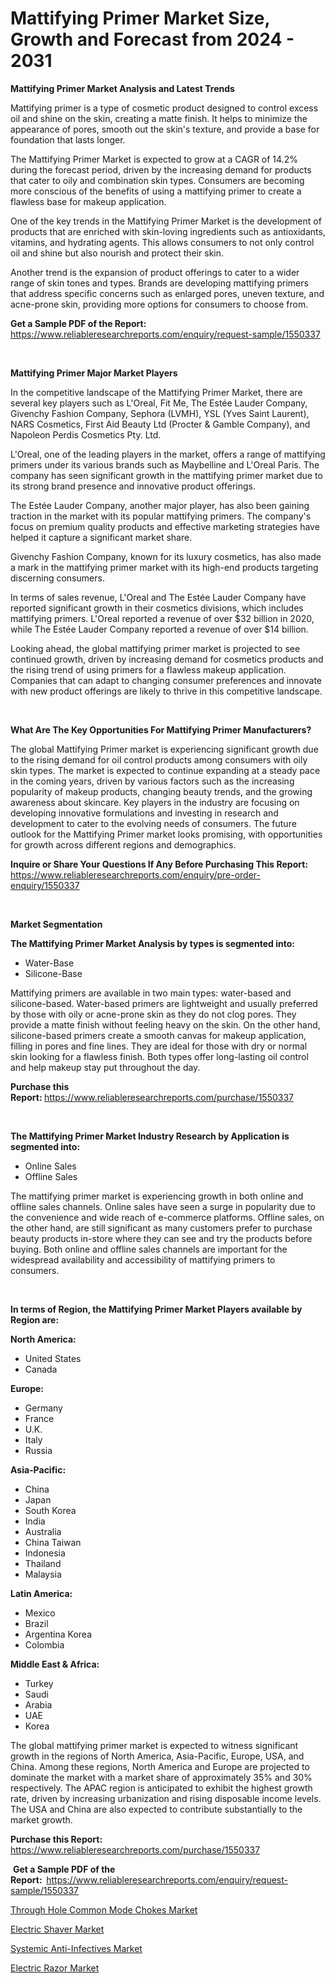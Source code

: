 <p><h1>Mattifying Primer Market Size, Growth and Forecast from 2024 - 2031</h1></p><p><strong>Mattifying Primer Market Analysis and Latest Trends</strong></p>
<p><p>Mattifying primer is a type of cosmetic product designed to control excess oil and shine on the skin, creating a matte finish. It helps to minimize the appearance of pores, smooth out the skin's texture, and provide a base for foundation that lasts longer.</p><p>The Mattifying Primer Market is expected to grow at a CAGR of 14.2% during the forecast period, driven by the increasing demand for products that cater to oily and combination skin types. Consumers are becoming more conscious of the benefits of using a mattifying primer to create a flawless base for makeup application.</p><p>One of the key trends in the Mattifying Primer Market is the development of products that are enriched with skin-loving ingredients such as antioxidants, vitamins, and hydrating agents. This allows consumers to not only control oil and shine but also nourish and protect their skin.</p><p>Another trend is the expansion of product offerings to cater to a wider range of skin tones and types. Brands are developing mattifying primers that address specific concerns such as enlarged pores, uneven texture, and acne-prone skin, providing more options for consumers to choose from.</p></p>
<p><strong>Get a Sample PDF of the Report:&nbsp;</strong> <a href="https://www.reliableresearchreports.com/enquiry/request-sample/1550337">https://www.reliableresearchreports.com/enquiry/request-sample/1550337</a></p>
<p>&nbsp;</p>
<p><strong>Mattifying Primer Major Market Players</strong></p>
<p><p>In the competitive landscape of the Mattifying Primer Market, there are several key players such as L'Oreal, Fit Me, The Estée Lauder Company, Givenchy Fashion Company, Sephora (LVMH), YSL (Yves Saint Laurent), NARS Cosmetics, First Aid Beauty Ltd (Procter & Gamble Company), and Napoleon Perdis Cosmetics Pty. Ltd. </p><p>L'Oreal, one of the leading players in the market, offers a range of mattifying primers under its various brands such as Maybelline and L'Oreal Paris. The company has seen significant growth in the mattifying primer market due to its strong brand presence and innovative product offerings.</p><p>The Estée Lauder Company, another major player, has also been gaining traction in the market with its popular mattifying primers. The company's focus on premium quality products and effective marketing strategies have helped it capture a significant market share.</p><p>Givenchy Fashion Company, known for its luxury cosmetics, has also made a mark in the mattifying primer market with its high-end products targeting discerning consumers.</p><p>In terms of sales revenue, L'Oreal and The Estée Lauder Company have reported significant growth in their cosmetics divisions, which includes mattifying primers. L'Oreal reported a revenue of over $32 billion in 2020, while The Estée Lauder Company reported a revenue of over $14 billion.</p><p>Looking ahead, the global mattifying primer market is projected to see continued growth, driven by increasing demand for cosmetics products and the rising trend of using primers for a flawless makeup application. Companies that can adapt to changing consumer preferences and innovate with new product offerings are likely to thrive in this competitive landscape.</p></p>
<p>&nbsp;</p>
<p><strong>What Are The Key Opportunities For Mattifying Primer Manufacturers?</strong></p>
<p><p>The global Mattifying Primer market is experiencing significant growth due to the rising demand for oil control products among consumers with oily skin types. The market is expected to continue expanding at a steady pace in the coming years, driven by various factors such as the increasing popularity of makeup products, changing beauty trends, and the growing awareness about skincare. Key players in the industry are focusing on developing innovative formulations and investing in research and development to cater to the evolving needs of consumers. The future outlook for the Mattifying Primer market looks promising, with opportunities for growth across different regions and demographics.</p></p>
<p><strong>Inquire or Share Your Questions If Any Before Purchasing This Report:</strong> <a href="https://www.reliableresearchreports.com/enquiry/pre-order-enquiry/1550337">https://www.reliableresearchreports.com/enquiry/pre-order-enquiry/1550337</a></p>
<p>&nbsp;</p>
<p><strong>Market Segmentation</strong></p>
<p><strong>The Mattifying Primer Market Analysis by types is segmented into:</strong></p>
<p><ul><li>Water-Base</li><li>Silicone-Base</li></ul></p>
<p><p>Mattifying primers are available in two main types: water-based and silicone-based. Water-based primers are lightweight and usually preferred by those with oily or acne-prone skin as they do not clog pores. They provide a matte finish without feeling heavy on the skin. On the other hand, silicone-based primers create a smooth canvas for makeup application, filling in pores and fine lines. They are ideal for those with dry or normal skin looking for a flawless finish. Both types offer long-lasting oil control and help makeup stay put throughout the day.</p></p>
<p><strong>Purchase this Report:&nbsp;</strong><a href="https://www.reliableresearchreports.com/purchase/1550337">https://www.reliableresearchreports.com/purchase/1550337</a></p>
<p>&nbsp;</p>
<p><strong>The Mattifying Primer Market Industry Research by Application is segmented into:</strong></p>
<p><ul><li>Online Sales</li><li>Offline Sales</li></ul></p>
<p><p>The mattifying primer market is experiencing growth in both online and offline sales channels. Online sales have seen a surge in popularity due to the convenience and wide reach of e-commerce platforms. Offline sales, on the other hand, are still significant as many customers prefer to purchase beauty products in-store where they can see and try the products before buying. Both online and offline sales channels are important for the widespread availability and accessibility of mattifying primers to consumers.</p></p>
<p>&nbsp;</p>
<p><strong>In terms of Region, the Mattifying Primer Market Players available by Region are:</strong></p>
<p>
    <p> <strong> North America: </strong>
        <ul>
            <li>United States</li>
            <li>Canada</li>
        </ul>
        </p> 
    <p> <strong> Europe: </strong>
        <ul>
            <li>Germany</li>
            <li>France</li>
            <li>U.K.</li>
            <li>Italy</li>
            <li>Russia</li>
        </ul>
        </p> 
    <p> <strong> Asia-Pacific: </strong>
        <ul>
            <li>China</li>
            <li>Japan</li>
            <li>South Korea</li>
            <li>India</li>
            <li>Australia</li>
            <li>China Taiwan</li>
            <li>Indonesia</li>
            <li>Thailand</li>
            <li>Malaysia</li>
        </ul>
        </p> 
    <p> <strong> Latin America: </strong>
        <ul>
            <li>Mexico</li>
            <li>Brazil</li>
            <li>Argentina Korea</li>
            <li>Colombia</li>
        </ul>
        </p> 
    <p> <strong> Middle East & Africa: </strong>
        <ul>
            <li>Turkey</li>
            <li>Saudi</li>
            <li>Arabia</li>
            <li>UAE</li>
            <li>Korea</li>
        </ul>
    </p>
    </p>
<p><p>The global mattifying primer market is expected to witness significant growth in the regions of North America, Asia-Pacific, Europe, USA, and China. Among these regions, North America and Europe are projected to dominate the market with a market share of approximately 35% and 30% respectively. The APAC region is anticipated to exhibit the highest growth rate, driven by increasing urbanization and rising disposable income levels. The USA and China are also expected to contribute substantially to the market growth.</p></p>
<p><strong>Purchase this Report: </strong><a href="https://www.reliableresearchreports.com/purchase/1550337">https://www.reliableresearchreports.com/purchase/1550337</a></p>
<p>&nbsp;<strong>Get a Sample PDF of the Report:&nbsp;&nbsp;</strong><a href="https://www.reliableresearchreports.com/enquiry/request-sample/1550337">https://www.reliableresearchreports.com/enquiry/request-sample/1550337</a></p>
<p><strong></strong></p>
<p><p><a href="https://issuu.com/reportprime-2/docs/through-hole-common-mode-chokes-market-size-2030.p">Through Hole Common Mode Chokes Market</a></p><p><a href="https://github.com/eeaveuhhh/Market-Research-Report-List-1/blob/main/electric-shaver-market.md">Electric Shaver Market</a></p><p><a href="https://issuu.com/reportprime-2/docs/systemic-anti-infectives-market-size-2030.pptx">Systemic Anti-Infectives Market</a></p><p><a href="https://github.com/brentleyjimmiealvaradoz4l1rea/Market-Research-Report-List-1/blob/main/electric-razor-market.md">Electric Razor Market</a></p></p>